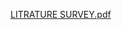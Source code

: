 
[LITRATURE SURVEY.pdf](https://github.com/IBM-EPBL/IBM-Project-40625-1660632317/files/9893203/LITRATURE.SURVEY.pdf)
